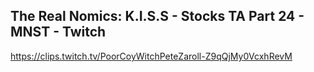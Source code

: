 ## The Real Nomics: K.I.S.S - Stocks TA Part 24 - MNST - Twitch
https://clips.twitch.tv/PoorCoyWitchPeteZaroll-Z9qQjMy0VcxhRevM

